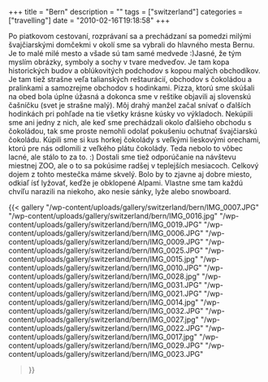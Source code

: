 +++
title = "Bern"
description = ""
tags = ["switzerland"]
categories = ["travelling"]
date = "2010-02-16T19:18:58"
+++

Po piatkovom cestovaní, rozprávaní sa a prechádzaní sa pomedzi milými švajčiarskými domčekmi v okolí
sme sa vybrali do hlavného mesta Bernu. Je to malé milé mesto a všade sú tam samé medvede :)Jasné,
že tým myslím obrázky, symboly a sochy v tvare medveďov. Je tam kopa historických budov a
oblúkovitých podchodov s kopou malých obchodíkov. Je tam tiež strašne veľa talianských reštaurácií, obchodov s čokoládou a pralinkami a samozrejme
obchodov s hodinkami. Pizza, ktorú sme skúšali na obed bola úplne úžasná a dokonca sme v reštike
objavili aj slovenskú čašníčku (svet je strašne malý). Môj drahý manžel začal snívať o ďalších
hodinkách pri pohľade na tie všetky krásne kúsky vo výkladoch. Nekúpili sme ani jedny z nich, ale
keď sme prechádzali okolo ďalšieho obchodu s čokoládou, tak sme proste nemohli odolať pokušeniu
ochutnať švajčiarskú čokoládu. Kúpili sme si kus horkej čokolády s veľkými lieskovými orechami,
ktorú pre nás odlomili z veľkého plátu čokolády. Teda nebolo to vôbec lacné, ale stálo to za to. :)
Dostali sme tiež odporúčanie na návštevu miestnej ZOO, ale o to sa pokúsime radšej v teplejších
mesiacoch. Celkový dojem z tohto mestečka máme skvelý. Bolo by to zjavne aj dobre miesto, odkiaľ
ísť lyžovať, keďže je obklopené Alpami. Vlastne sme tam každú chvíľu narazili na niekoho, ako nesie
sánky, lyže alebo snowboard.

{{< gallery
    "/wp-content/uploads/gallery/switzerland/bern/IMG_0007.JPG"
    "/wp-content/uploads/gallery/switzerland/bern/IMG_0016.jpg"
    "/wp-content/uploads/gallery/switzerland/bern/IMG_0019.JPG"
    "/wp-content/uploads/gallery/switzerland/bern/IMG_0006.JPG"
    "/wp-content/uploads/gallery/switzerland/bern/IMG_0009.JPG"
    "/wp-content/uploads/gallery/switzerland/bern/IMG_0025.JPG"
    "/wp-content/uploads/gallery/switzerland/bern/IMG_0015.jpg"
    "/wp-content/uploads/gallery/switzerland/bern/IMG_0010.JPG"
    "/wp-content/uploads/gallery/switzerland/bern/IMG_0028.jpg"
    "/wp-content/uploads/gallery/switzerland/bern/IMG_0031.JPG"
    "/wp-content/uploads/gallery/switzerland/bern/IMG_0021.JPG"
    "/wp-content/uploads/gallery/switzerland/bern/IMG_0014.jpg"
    "/wp-content/uploads/gallery/switzerland/bern/IMG_0032.JPG"
    "/wp-content/uploads/gallery/switzerland/bern/IMG_0027.jpg"
    "/wp-content/uploads/gallery/switzerland/bern/IMG_0022.JPG"
    "/wp-content/uploads/gallery/switzerland/bern/IMG_0017.jpg"
    "/wp-content/uploads/gallery/switzerland/bern/IMG_0029.JPG"
    "/wp-content/uploads/gallery/switzerland/bern/IMG_0023.JPG"
>}}
